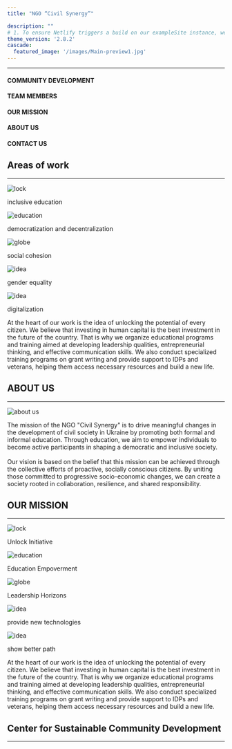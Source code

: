 ```yaml
---
title: "NGO “Civil Synergy”"

description: ""
# 1. To ensure Netlify triggers a build on our exampleSite instance, we need to change a file in the exampleSite directory.
theme_version: '2.8.2'
cascade:
  featured_image: '/images/Main-preview1.jpg'
---
```

<hr class="main-hr">
<div class="main-head"><h4 class="main-head-h4">COMMUNITY DEVELOPMENT</h4><h4 class="main-head-h4">TEAM MEMBERS</h4><h4 class="main-head-h4">OUR MISSION</h4><h4 class="main-head-h4">ABOUT US</h4><h4 class="main-head-h4">CONTACT US</h4></div>

  <article>
          <div>
            <h1 class="blockTitle">Areas of work</h1>
            <hr class="separator"/>
            <div class="blockContent" style="flex-direction: column;">
              <div class="images">
                <div id="logoContent">
                  <img src="images/Icons/education.png" alt="lock" class="main-images">
                  <p>
                    inclusive education
                  </p>
                </div>
                <div id="logoContent">
                  <img src="images/Icons/decentralization.png" alt="education" class="main-images">
                  <p>
                    democratization and decentralization
                  </p>
                </div>
                <div id="logoContent">
                  <img src="images/Icons/social behavior.png" alt="globe" class="main-images">
                  <p>
                    social cohesion
                  </p>
                </div>
                <div id="logoContent">
                  <img src="images/Icons/gender.png" alt="idea" class="main-images">
                  <p>
                    gender equality
                  </p>
                </div>
                <div id="logoContent">
                  <img src="images/Icons/digitalization.png" alt="idea" class="main-images">
                  <p>
                    digitalization
                  </p>
                </div>
              </div>
              <p class="pagagraph">At the heart of our work is the idea of unlocking the potential of every citizen.
                 We believe that investing in human capital is the best investment in the future of the country. 
                 That is why we organize educational programs and training aimed at developing leadership qualities, 
                 entrepreneurial thinking, and effective communication skills. We also conduct specialized training programs
                  on grant writing and provide support to IDPs and veterans, helping them access necessary resources and build a new life. 
              </p>
            </div>
            <h1 class="blockTitle">ABOUT US</h1>
            <hr class="separator"/>
            <div class="blockContent">
              <img src="images/about us.png" id="aboutUsImage" alt="about us"/>
              <p class="pagagraph">
                The mission of the NGO "Civil Synergy" is to drive meaningful changes in the development of civil society in Ukraine by promoting both formal and informal education. Through education, we aim to empower individuals to become active participants in shaping a democratic and inclusive society.<br/><br/>
                Our vision is based on the belief that this mission can be achieved through the collective efforts of proactive, socially conscious citizens. By uniting those committed to progressive socio-economic changes, we can create a society rooted in collaboration, resilience, and shared responsibility.<br/>
              </p>
            </div>
            <h1 class="blockTitle">OUR MISSION</h1>
            <hr class="separator"/>
            <div class="blockContent" style="flex-direction: column;">
              <div class="images">
                <div id="logoContent">
                  <img src="images/Icons/lock.png" alt="lock">
                  <p>
                    Unlock Initiative
                  </p>
                </div>
                <div id="logoContent">
                  <img src="images/Icons/education.png" alt="education">
                  <p>
                    Education Empoverment  
                  </p>
                </div>
                <div id="logoContent">
                  <img src="images/Icons/globe.png" alt="globe">
                  <p>
                    Leadership Horizons
                  </p>
                </div>
                <div id="logoContent">
                  <img src="images/Icons/lamp.png" alt="idea">
                  <p>
                    provide new technologies
                  </p>
                </div>
                <div id="logoContent">
                  <img src="images/Icons/path.png" alt="idea">
                  <p>
                    show better path
                  </p>
                </div>
              </div>
              <p class="pagagraph">At the heart of our work is the idea of unlocking the potential of every citizen.
                 We believe that investing in human capital is the best investment in the future of the country. 
                 That is why we organize educational programs and training aimed at developing leadership qualities, 
                 entrepreneurial thinking, and effective communication skills. We also conduct specialized training programs
                  on grant writing and provide support to IDPs and veterans, helping them access necessary resources and build a new life. 
              </p>
            </div>
            <h1 class="blockTitle">Center for Sustainable Community Development </h1>
            <hr class="separator"/>
          </div>

  </article>
